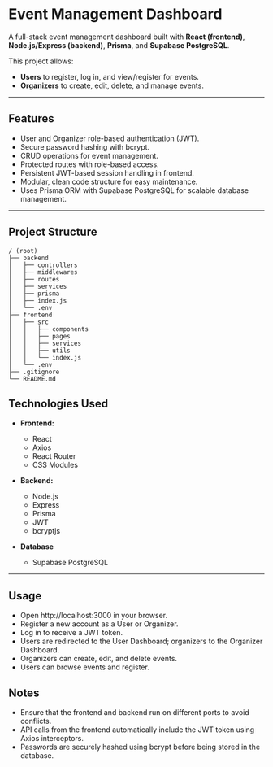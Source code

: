 # Event Management Dashboard

A full-stack event management dashboard built with **React (frontend)**, **Node.js/Express (backend)**, **Prisma**, and **Supabase PostgreSQL**.

This project allows:
- **Users** to register, log in, and view/register for events.
- **Organizers** to create, edit, delete, and manage events.

---

## Features

- User and Organizer role-based authentication (JWT).
- Secure password hashing with bcrypt.
- CRUD operations for event management.
- Protected routes with role-based access.
- Persistent JWT-based session handling in frontend.
- Modular, clean code structure for easy maintenance.
- Uses Prisma ORM with Supabase PostgreSQL for scalable database management.

---

## Project Structure

```plaintext
/ (root)
├── backend
│   ├── controllers
│   ├── middlewares
│   ├── routes
│   ├── services
│   ├── prisma
│   ├── index.js
│   └── .env
├── frontend
│   ├── src
│   │   ├── components
│   │   ├── pages
│   │   ├── services
│   │   ├── utils
│   │   └── index.js
│   └── .env
├── .gitignore
└── README.md
```

## Technologies Used

- **Frontend:**
  - React
  - Axios
  - React Router
  - CSS Modules

- **Backend:**
  - Node.js
  - Express
  - Prisma
  - JWT
  - bcryptjs

- **Database**  
  - Supabase PostgreSQL  

---

## Usage
- Open http://localhost:3000 in your browser.
- Register a new account as a User or Organizer.
- Log in to receive a JWT token.
- Users are redirected to the User Dashboard; organizers to the Organizer Dashboard.
- Organizers can create, edit, and delete events.
- Users can browse events and register.

## Notes
- Ensure that the frontend and backend run on different ports to avoid conflicts.
- API calls from the frontend automatically include the JWT token using Axios interceptors.
- Passwords are securely hashed using bcrypt before being stored in the database.
